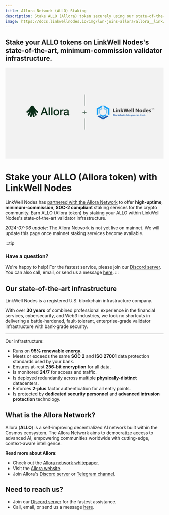 ```yaml
---
title: Allora Network (ALLO) Staking
description: Stake ALLO (Allora) token securely using our state-of-the-art validator infrastructure.
image: https://docs.linkwellnodes.io/img/lwn-joins-allora/allora__linkwell_nodes.png
---
```


<h2 class='lw-subtitle'>Stake your ALLO tokens on LinkWell Nodes's <b>state-of-the-art</b>, <b>minimum-commission</b> validator infrastructure.</h2>

![LinkWell Nodes Allora Network Partnership](/img/lwn-joins-allora/allora__linkwell_nodes.webp "LinkWell Nodes Allora Network Partnership")

# Stake your ALLO (Allora token) with LinkWell Nodes

LinkWell Nodes has [partnered with the Allora Network](/blog/LinkWell-Nodes-Joins-the-Allora-Network-as-a-Node-Operator) to offer **high-uptime**, **minimum-commission**, **SOC-2 compliant** staking services for the crypto community. Earn ALLO (Allora token) by staking your ALLO within LinkWell Nodes's state-of-the-art validator infrastructure.

*2024-07-06 update:* The Allora Network is not yet live on mainnet. We will update this page once mainnet staking services become available. 

<!--
<a href="https://explorer.allora.network/allora-mainnet/staking/allovaloper1e25858u0ntlrql32wf5jhskr5m33l7rcc6u2j4" class="bigBlueButton" target="_blank">Stake Now with LinkWell Nodes</a>
-->

:::tip
### Have a question? 

We're happy to help! For the fastest service, please join our [Discord server](https://discord.gg/Xs6SjqVPUA). You can also call, email, or send us a message [here](https://linkwellnodes.io/#contact-us). 
:::

## Our state-of-the-art infrastructure

LinkWell Nodes is a registered U.S. blockchain infrastructure company. 

With over **30 years** of combined professional experience in the financial services, cybersecurity, and Web3 industries, we took no shortcuts in delivering a battle-hardened, fault-tolerant, enterprise-grade validator infrastructure with bank-grade security. 

---

Our infrastructure:

* Runs on **95% renewable energy**.
* Meets or exceeds the same **SOC 2** and **ISO 27001** data protection standards used by your bank.
* Ensures at-rest **256-bit encryption** for all data.
* Is monitored **24/7** for access and traffic.
* Is deployed redundantly across multiple **physically-distinct** datacenters.
* Enforces **2-plus** factor authentication for all entry points.
* Is protected by **dedicated security personnel** and **advanced intrusion protection** technology.


## What is the Allora Network?

Allora (**ALLO**) is a self-improving decentralized AI network built within the Cosmos ecosystem. The Allora Network aims to democratize access to advanced AI, empowering communities worldwide with cutting-edge, context-aware intelligence. 

**Read more about Allora**: 

* Check out the [Allora network whitepaper](https://whitepaper.assets.allora.network/whitepaper.pdf).
* Visit the [Allora website](https://www.allora.network/).
* Join Allora's [Discord server](https://discord.com/invite/allora) or [Telegram channel](https://t.me/alloranetworkannouncements).

## Need to reach us?

* Join our [Discord server](https://discord.gg/Xs6SjqVPUA) for the fastest assistance.
* Call, email, or send us a message [here](https://linkwellnodes.io/#contact-us). 

